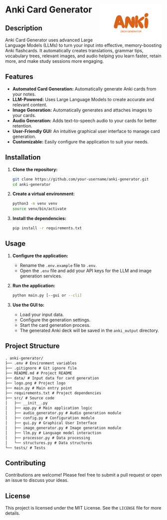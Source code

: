 # Anki Card Generator <img src="logo.png" width="200" align="right" />

## Description
Anki Card Generator uses advanced Large Language Models (LLMs) to turn your input into effective, memory-boosting Anki flashcards. It automatically creates translations, grammar tips, vocabulary trees, relevant images, and audio helping you learn faster, retain more, and make study sessions more engaging.

## Features

-   **Automated Card Generation:** Automatically generate Anki cards from your notes.
-   **LLM-Powered:** Uses Large Language Models to create accurate and relevant content.
-   **Image Generation:** Automatically generates and attaches images to your cards.
-   **Audio Generation:** Adds text-to-speech audio to your cards for better retention.
-   **User-Friendly GUI:** An intuitive graphical user interface to manage card generation.
-   **Customizable:** Easily configure the application to suit your needs.

## Installation

1.  **Clone the repository:**

    ```bash
    git clone https://github.com/your-username/anki-generator.git
    cd anki-generator
    ```

2.  **Create a virtual environment:**

    ```bash
    python3 -m venv venv
    source venv/bin/activate
    ```

3.  **Install the dependencies:**

    ```bash
    pip install -r requirements.txt
    ```

## Usage

1.  **Configure the application:**

    -   Rename the `.env.example` file to `.env`.
    -   Open the `.env` file and add your API keys for the LLM and image generation services.

2.  **Run the application:**

    ```bash
    python main.py [--gui or --cli]
    ```

3.  **Use the GUI to:**

    -   Load your input data.
    -   Configure the generation settings.
    -   Start the card generation process.
    -   The generated Anki deck will be saved in the `anki_output` directory.

## Project Structure

```
. anki-generator/
├── .env # Environment variables
├── .gitignore # Git ignore file
├── README.md # Project README
├── data/ # Input data for card generation
├── logo.png # Project logo
├── main.py # Main entry point
├── requirements.txt # Project dependencies
├── src/ # Source code
│   ├── __init__.py
│   ├── app.py # Main application logic
│   ├── audio_generator.py # Audio generation module
│   ├── config.py # Configuration module
│   ├── gui.py # Graphical User Interface
│   ├── image_generator.py # Image generation module
│   ├── llm.py # Language model interaction
│   ├── processor.py # Data processing
│   └── structures.py # Data structures
└── tests/ # Tests
```

## Contributing

Contributions are welcome! Please feel free to submit a pull request or open an issue to discuss your ideas.

## License

This project is licensed under the MIT License. See the `LICENSE` file for more details.
 
